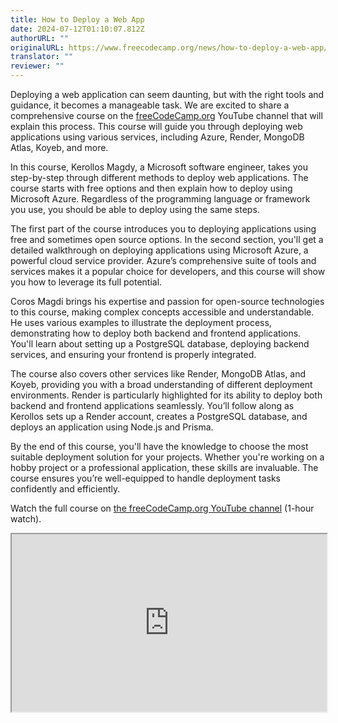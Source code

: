 ```yaml
---
title: How to Deploy a Web App
date: 2024-07-12T01:10:07.812Z
authorURL: ""
originalURL: https://www.freecodecamp.org/news/how-to-deploy-a-web-app/
translator: ""
reviewer: ""
---
```


Deploying a web application can seem daunting, but with the right tools and guidance, it becomes a manageable task. We are excited to share a comprehensive course on the [freeCodeCamp.org][1] YouTube channel that will explain this process. This course will guide you through deploying web applications using various services, including Azure, Render, MongoDB Atlas, Koyeb, and more.

<!-- more -->

In this course, Kerollos Magdy, a Microsoft software engineer, takes you step-by-step through different methods to deploy web applications. The course starts with free options and then explain how to deploy using Microsoft Azure. Regardless of the programming language or framework you use, you should be able to deploy using the same steps.

The first part of the course introduces you to deploying applications using free and sometimes open source options. In the second section, you'll get a detailed walkthrough on deploying applications using Microsoft Azure, a powerful cloud service provider. Azure’s comprehensive suite of tools and services makes it a popular choice for developers, and this course will show you how to leverage its full potential.

Coros Magdi brings his expertise and passion for open-source technologies to this course, making complex concepts accessible and understandable. He uses various examples to illustrate the deployment process, demonstrating how to deploy both backend and frontend applications. You'll learn about setting up a PostgreSQL database, deploying backend services, and ensuring your frontend is properly integrated.

The course also covers other services like Render, MongoDB Atlas, and Koyeb, providing you with a broad understanding of different deployment environments. Render is particularly highlighted for its ability to deploy both backend and frontend applications seamlessly. You’ll follow along as Kerollos sets up a Render account, creates a PostgreSQL database, and deploys an application using Node.js and Prisma.

By the end of this course, you'll have the knowledge to choose the most suitable deployment solution for your projects. Whether you're working on a hobby project or a professional application, these skills are invaluable. The course ensures you’re well-equipped to handle deployment tasks confidently and efficiently.

Watch the full course on [the freeCodeCamp.org YouTube channel][2] (1-hour watch).

<iframe width="560" height="315" src="https://www.youtube.com/embed/vROMXzOWqec" style="aspect-ratio: 16 / 9; width: 100%; height: auto;" title="YouTube video player" allow="accelerometer; autoplay; clipboard-write; encrypted-media; gyroscope; picture-in-picture; web-share" referrerpolicy="strict-origin-when-cross-origin" allowfullscreen="" loading="lazy"></iframe>

[1]: http://freeCodeCamp.org
[2]: https://youtu.be/vROMXzOWqec